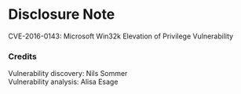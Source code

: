 # Disclosure Note

CVE-2016-0143: Microsoft Win32k Elevation of Privilege Vulnerability

### Credits

Vulnerability discovery: Nils Sommer  
Vulnerability analysis: Alisa Esage
